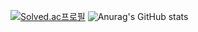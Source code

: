 [![Solved.ac프로필](http://mazassumnida.wtf/api/generate_badge?boj=dbstjd0924)](https://solved.ac/dbstjd0924)
![Anurag's GitHub stats](https://github-readme-stats.vercel.app/api?username=JangYunSeong&theme=cobalt&show_icons=true)
